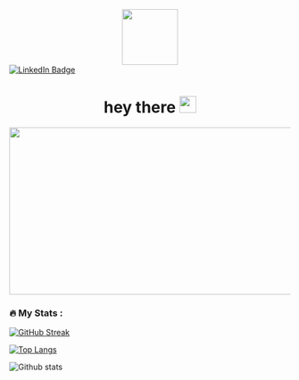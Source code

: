 

<div id="header" align="center">
  <img src="https://media.giphy.com/media/M9gbBd9nbDrOTu1Mqx/giphy.gif" width="100"/>
</div>



<div id="badges" ">
  <a href="https://www.linkedin.com/in/sevvalturkyilmaz/">
    <img src="https://img.shields.io/badge/LinkedIn-blue?style=for-the-badge&logo=linkedin&logoColor=white" alt="LinkedIn Badge"/>
  </a>
</div>

<img src="https://komarev.com/ghpvc/?username=sevvaltrkylmzz&style=flat-square&color=blue" alt=""/>

<h1 align="center">
  hey there
  <img src="https://media.giphy.com/media/hvRJCLFzcasrR4ia7z/giphy.gif" width="30px"/>
</h1>

<div align="center">
  <img src="https://media.giphy.com/media/dWesBcTLavkZuG35MI/giphy.gif" width="600" height="300"/>
</div>
                                                                                                
 ### :fire: My Stats :
                                                                                                
[![GitHub Streak](http://github-readme-streak-stats.herokuapp.com?user=sevvaltrkylmzz&theme=algolia&background=000000)](https://git.io/streak-stats)
                                                                                                
                                                                                                
                                                                                                
 [![Top Langs](https://github-readme-stats.vercel.app/api/top-langs/?username=sevvaltrkylmzz&layout=compact&theme=vision-friendly-dark)](https://github.com/anuraghazra/github-readme-stats)                                                                                               
                                                                                                
 ![Github stats](https://github-readme-stats.vercel.app/api?username=sevvaltrkylmzz)

